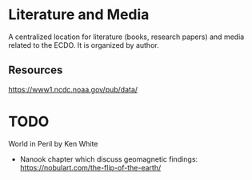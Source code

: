 # Literature and Media

A centralized location for literature (books, research papers) and media related to the ECDO. It is organized by author.

## Resources

https://www1.ncdc.noaa.gov/pub/data/

# TODO

World in Peril by Ken White
- Nanook chapter which discuss geomagnetic findings: https://nobulart.com/the-flip-of-the-earth/